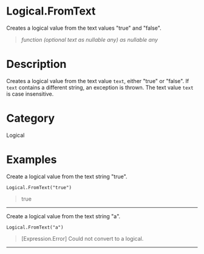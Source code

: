 ﻿# Logical.FromText
Creates a logical value from the text values "true" and "false".
> _function (optional text as nullable any) as nullable any_
# Description 
Creates a logical value from the text value <code>text</code>, either "true" or "false". If <code>text</code> contains a different string, an exception is thrown. The text value <code>text</code> is case insensitive.
# Category 
Logical
# Examples 
Create a logical value from the text string "true".
```
Logical.FromText("true")
```
> true
***
Create a logical value from the text string "a".
```
Logical.FromText("a")
```
> [Expression.Error] Could not convert to a logical.
***
